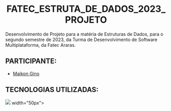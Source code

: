 # <h1 align="center">FATEC_ESTRUTA_DE_DADOS_2023_PROJETO</h1>
Desenvolvimento de Projeto para a matéria de Estruturas de Dados, para o segundo semestre de 2023, da Turma de Desenvolvimento de Software Multiplataforma, da Fatec Araras.

## PARTICIPANTE:
- [Maikon Gino](https://github.com/MaikonGino)<br>

## TECNOLOGIAS UTILIZADAS:
<div>   
<img src="https://cdn.jsdelivr.net/gh/devicons/devicon/icons/cplusplus/cplusplus-original.svg" />  width="50px">
</div>
                                                                                          
